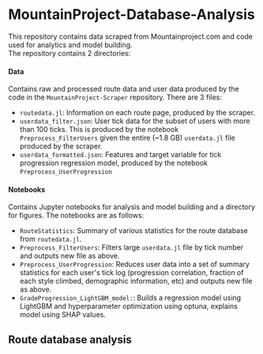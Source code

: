 # MountainProject-Database-Analysis

This repository contains data scraped from Mountainproject.com and code used for analytics and model building. <br/>
The repository contains 2 directories:<br/>

#### Data <br/>
Contains raw and processed route data and user data produced by the code in the `MountainProject-Scraper` repository. There are 3 files: <br/>
- `routedata.jl`: Information on each route page, produced by the scraper. <br/>
- `userdata_filter.json`: User tick data for the subset of users with more than 100 ticks. This is produced by the notebook `Preprocess_FilterUsers` given the 
entire (~1.8 GB) `userdata.jl` file produced by the scraper. <br/>
- `userdata_formatted.json`: Features and target variable for tick progression regression model, produced by the notebook `Preprocess_UserProgression` <br/>

#### Notebooks <br/>
Contains Jupyter notebooks for analysis and model building and a directory for figures. The notebooks are as follows: <br/>
- `RouteStatistics`: Summary of various statistics for the route database from `routedata.jl`. <br/>
- `Preprocess_FilterUsers`: Filters large `userdata.jl` file by tick number and outputs new file as above. <br/>
- `Preprocess_UserProgression`: Reduces user data into a set of summary statistics for each user's tick log (progression correlation, fraction of each style climbed, demographic information, etc) and outputs new file as above. <br/>
- `GradeProgression_LightGBM_model:`: Builds a regression model using LightGBM and hyperparameter optimization using optuna, explains model using SHAP values. 

## Route database analysis





